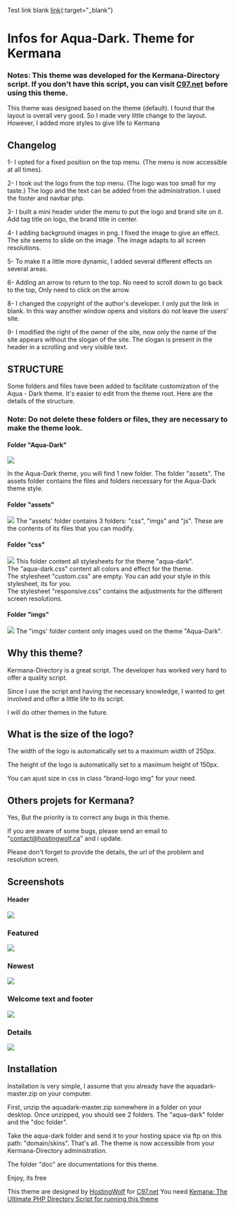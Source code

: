 Test link blank
[link](https://github.com/cunaedy/Kemana-Directory){:target="_blank"}

# Infos for Aqua-Dark. Theme for Kermana 
### Notes: This theme was developed for the Kermana-Directory script. If you don't have this script, you can visit <a href="https://github.com/cunaedy/Kemana-Directory">C97.net</a> before using this theme.
This theme was designed based on the theme (default). I found that the layout is overall very good. So I made very little change to the layout. However, I added more styles to give life to Kermana
## Changelog
1- I opted for a fixed position on the top menu. (The menu is now accessible at all times).

2- I took out the logo from the top menu. (The logo was too small for my taste.) The logo and the text can be added from the administration. I used the footer and navbar php. 

3- I built a mini header under the menu to put the logo and brand site on it. Add tag title on logo, the brand title in center.

4- I adding background images in png. I fixed the image to give an effect. The site seems to slide on the image. The image adapts to all screen resolutions.

5- To make it a little more dynamic, I added several different effects on several areas.

6- Adding an arrow to return to the top. No need to scroll down to go back to the top, Only need to click on the arrow.

8- I changed the copyright of the author's developer. I only put the link in blank. In this way another window opens and visitors do not leave the users' site.

9- I modified the right of the owner of the site, now only the name of the site appears without the slogan of the site.
The slogan is present in the header in a scrolling and very visible text. 
## STRUCTURE
Some folders and files have been added to facilitate customization of the Aqua - Dark theme. It's easier to edit from the theme root. Here are the details of the structure.
### Note: Do not delete these folders or files, they are necessary to make the theme look.

#### Folder "Aqua-Dark"
<img src='https://github.com/hostingwolf/Theme-Aqua-Dark-for-Kermana/blob/master/doc/assets/imgs/aquadark.PNG'>

In the Aqua-Dark theme, you will find 1 new folder. The folder "assets".
The assets folder contains the files and folders necessary for the Aqua-Dark theme style.
#### Folder "assets"
 <img src='https://github.com/hostingwolf/Theme-Aqua-Dark-for-Kermana/blob/master/doc/assets/imgs/assets.PNG'>
 The "assets' folder contains 3 folders: "css", "imgs" and "js". These are the contents of its files that you can modify.
 
#### Folder "css"
 <img src='https://github.com/hostingwolf/Theme-Aqua-Dark-for-Kermana/blob/master/doc/assets/imgs/css.PNG'>
 This folder content all stylesheets for the theme "aqua-dark".   </br>
 The "aqua-dark.css" content all colors and effect for the theme. </br>
 The stylesheet "custom.css" are empty. You can add your style in this stylesheet, its for you. </br>
 The stylesheet "responsive.css" contains the adjustments for the different screen resolutions. 
 
 #### Folder "imgs"
 <img src='https://github.com/hostingwolf/Theme-Aqua-Dark-for-Kermana/blob/master/doc/assets/imgs/imgs.PNG'>
 The "imgs' folder content only images used on the theme "Aqua-Dark".
 
 ## Why this theme?
 Kermana-Directory is a great script. The developer has worked very hard to offer a quality script.

Since I use the script and having the necessary knowledge, I wanted to get involved and offer a little life to its script.

I will do other themes in the future. 

## What is the size of the logo?
The width of the logo is automatically set to a maximum width of 250px.

The height of the logo is automatically set to a maximum height of 150px.

You can ajust size in css in class "brand-logo img" for your need. 
## Others projets for Kermana?
Yes, But the priority is to correct any bugs in this theme.

If you are aware of some bugs, please send an email to "contact@hostingwolf.ca" and i update.

Please don't forget to provide the details, the url of the problem and resolution screen. 
## Screenshots
#### Header
<img src='https://github.com/hostingwolf/Theme-Aqua-Dark-for-Kermana/blob/master/doc/assets/imgs/header.PNG'>

### Featured
<img src='https://github.com/hostingwolf/Theme-Aqua-Dark-for-Kermana/blob/master/doc/assets/imgs/featured.PNG'>

### Newest
<img src='https://github.com/hostingwolf/Theme-Aqua-Dark-for-Kermana/blob/master/doc/assets/imgs/newest.PNG'>

### Welcome text and footer
<img src='https://github.com/hostingwolf/Theme-Aqua-Dark-for-Kermana/blob/master/doc/assets/imgs/welcomeandfooter.PNG'>

### Details
<img src='https://github.com/hostingwolf/Theme-Aqua-Dark-for-Kermana/blob/master/doc/assets/imgs/details.PNG'>

## Installation

Installation is very simple, I assume that you already have the aquadark-master.zip on your computer.

First, unzip the aquadark-master.zip somewhere in a folder on your desktop. Once unzipped, you should see 2 folders.
The "aqua-dark" folder and the "doc folder".

Take the aqua-dark folder and send it to your hosting space via ftp on this path: "domain/skins". That's all. The theme is now accessible from your Kermana-Directory administration.

The folder "doc" are documentations for this theme.  

Enjoy, its free

This theme are designed by <a href='hostingwolf.ca'>HostingWolf</a> for <a href="https://www.c97.net/index.php">C97.net</a> You need <a href="https://www.c97.net/kemana-the-ultimate-php-directory-script.php"> Kemana: The Ultimate PHP Directory Script for running this theme</a>
 
 

